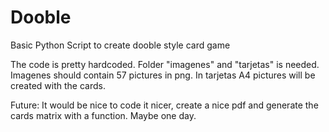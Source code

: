 # Dooble
Basic Python Script to create dooble style card game

The code is pretty hardcoded.
Folder "imagenes" and "tarjetas" is needed.
Imagenes should contain 57 pictures in png. In tarjetas A4 pictures will be created with the cards.

Future:
It would be nice to code it nicer, create a nice pdf and generate the cards matrix with a function.
Maybe one day.
